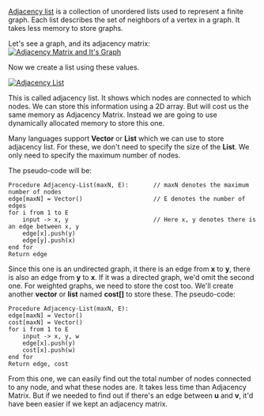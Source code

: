[Adjacency list](https://en.wikipedia.org/wiki/Adjacency_list) is a collection of unordered lists used to represent a finite graph. Each list describes the set of neighbors of a vertex in a graph. It takes less memory to store graphs.

Let's see a graph, and its adjacency matrix:[![Adjacency Matrix and It's Graph][1]][1]

Now we create a list using these values.

[![Adjacency List][2]][2]

This is called adjacency list. It shows which nodes are connected to which nodes. We can store this information using a 2D array. But will cost us the same memory as Adjacency Matrix. Instead we are going to use dynamically allocated memory to store this one.

Many languages support **Vector** or **List** which we can use to store adjacency list. For these, we don't need to specify the size of the **List**. We only need to specify the maximum number of nodes.

The pseudo-code will be:

    Procedure Adjacency-List(maxN, E):       // maxN denotes the maximum number of nodes
    edge[maxN] = Vector()                    // E denotes the number of edges
    for i from 1 to E
        input -> x, y                        // Here x, y denotes there is an edge between x, y
        edge[x].push(y)
        edge[y].push(x)
    end for
    Return edge

Since this one is an undirected graph, it there is an edge from **x** to **y**, there is also an edge from **y** to **x**. If it was a directed graph, we'd omit the second one. For weighted graphs, we need to store the cost too. We'll create another **vector** or **list** named **cost[]** to store these. The pseudo-code:

    Procedure Adjacency-List(maxN, E):
    edge[maxN] = Vector()
    cost[maxN] = Vector()
    for i from 1 to E
        input -> x, y, w
        edge[x].push(y)
        cost[x].push(w)
    end for
    Return edge, cost

From this one, we can easily find out the total number of nodes connected to any node, and what these nodes are. It takes less time than Adjacency Matrix. But if we needed to find out if there's an edge between **u** and **v**, it'd have been easier if we kept an adjacency matrix.

  [1]: http://i.stack.imgur.com/PwJ3D.jpg
  [2]: http://i.stack.imgur.com/WEEcx.jpg
